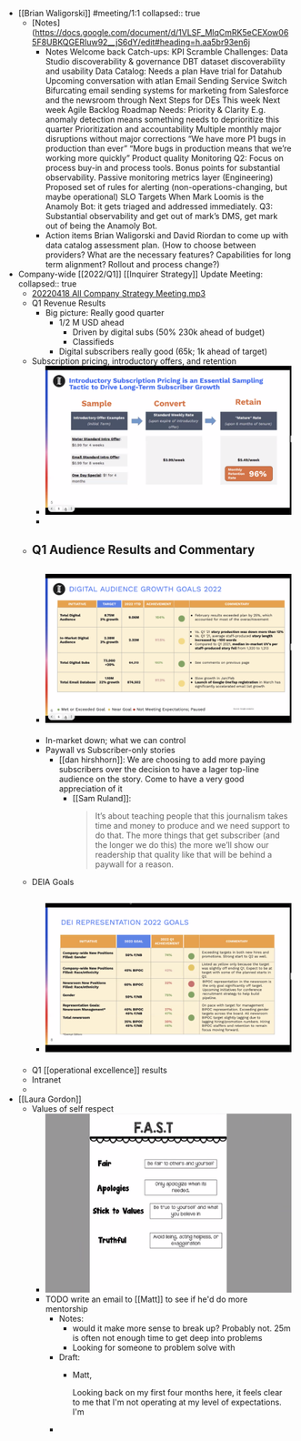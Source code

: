 - [[Brian Waligorski]] #meeting/1:1
  collapsed:: true
	- [Notes](https://docs.google.com/document/d/1VLSF_MlqCmRK5eCEXow065F8UBKQGERIuw92__jS6dY/edit#heading=h.aa5br93en6j
		- Notes
		  Welcome back
		  Catch-ups:
		  KPI Scramble
		  Challenges:
		  Data Studio discoverability & governance
		  DBT dataset discoverability and usability
		  Data Catalog: Needs a plan
		  Have trial for Datahub
		  Upcoming conversation with atlan
		  Email Sending Service Switch
		  Bifurcating email sending systems for marketing from Salesforce and the newsroom through 
		  Next Steps for DEs
		  This week
		  Next week
		  Agile Backlog
		  Roadmap
		  Needs:
		  Priority & Clarity
		  E.g. anomaly detection means something needs to deprioritize this quarter
		  Prioritization and accountability
		  Multiple monthly major disruptions without major corrections
		  “We have more P1 bugs in production than ever”
		  “More bugs in production means that we’re working more quickly”
		  Product quality
		  Monitoring
		  Q2: Focus on process buy-in and process tools. Bonus points for substantial observability.
		  Passive monitoring metrics layer (Engineering)
		  Proposed set of rules for alerting (non-operations-changing, but maybe operational)
		  SLO Targets
		  When Mark Loomis is the Anamoly Bot: it gets triaged and addressed immediately.
		  Q3: Substantial observability and get out of mark’s DMS, get mark out of being the Anamoly Bot.
		- Action items
		  Brian Waligorski and David Riordan to come up with data catalog assessment plan. (How to choose between providers? What are the necessary features? Capabilities for long term alignment? Rollout and process change?)
- Company-wide [[2022/Q1]] [[Inquirer Strategy]] Update Meeting:
  collapsed:: true
	- [20220418 All Company Strategy Meeting.mp3](../assets/20220418_All_Company_Strategy_Meeting_1650384202532_0.mp3)
	- Q1 Revenue Results
		- Big picture: Really good quarter
			- 1/2 M USD ahead
				- Driven by digital subs (50% 230k ahead of budget)
				- Classifieds
			- Digital subscribers really good (65k; 1k ahead of target)
	- Subscription pricing, introductory offers, and retention
		- ![image.png](../assets/image_1650380911127_0.png)
		-
	- Q1 Audience Results and Commentary
		-
		- ![image.png](../assets/image_1650381074873_0.png)
			-
		- In-market down; what we can control
		- Paywall vs Subscriber-only stories
			- [[dan hirshhorn]]: We are choosing to add more paying subscribers over the decision to have a lager top-line audience on the story. Come to have a very good appreciation of it
				- [[Sam Ruland]]:
				  > It’s about teaching people that this journalism takes time and money to produce and we need support to do that. The more things that get subscriber (and the longer we do this) the more we’ll show our readership that quality like that will be behind a paywall for a reason.
	- DEIA Goals
		- ![image.png](../assets/image_1650381935581_0.png)
			-
	- Q1 [[operational excellence]] results
	- Intranet
	-
- [[Laura Gordon]]
	- Values of self respect
		- ![image.png](../assets/image_1650386546653_0.png)
		- TODO write an email to [[Matt]] to see if he'd do more mentorship
			- Notes:
				- would it make more sense to break up? Probably not. 25m is often not enough time to get deep into problems
				- Looking for someone to problem solve with
			- Draft:
				- Matt,
				  
				  Looking back on my first four months here, it feels clear to me that I'm not operating at my level of expectations. I'm
			-